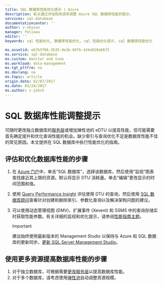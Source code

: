 ```yaml
---
title: SQL 数据库性能优化提示 | Azure
description: 有关通过评估和改进来调整 Azure SQL 数据库性能的提示。
services: sql-database
documentationcenter: ''
author: v-shysun
manager: felixwu
editor: ''
keywords: sql 性能优化, 数据库性能优化, sql 性能优化提示, sql 数据库性能优化

ms.assetid: eb7b3f66-3b33-4e1b-84fb-424a928a6672
ms.service: sql-database
ms.custom: monitor and tune
ms.workload: data-management
ms.tgt_pltfrm: na
ms.devlang: na
ms.topic: article
origin.date: 02/07/2017
ms.date: 03/24/2017
ms.author: v-johch
---
```


# SQL 数据库性能调整提示
可随时更改独立数据库的[服务层](./sql-database-service-tiers.md)或增加弹性池的 eDTU 以提高性能，但可能需要首先确定提升和优化查询性能的机会。缺少索引与查询优化不足是数据库性能不佳的常见原因。本文提供在 SQL 数据库中执行性能优化的指南。

## 评估和优化数据库性能的步骤
1. 在 [Azure 门户](https://portal.azure.cn)中，单击“SQL 数据库”，选择该数据库，然后使用“监视”图表查找接近其上限的资源。默认将显示 DTU 消耗量。单击“编辑”更改显示的时间范围和值。
2. 使用 [Query Performance Insight](./sql-database-query-performance.md) 评估使用 DTU 的查询，然后使用 [SQL 数据库顾问](./sql-database-advisor.md)查看针对创建和删除索引、参数化查询以及解决架构问题的建议。
3. 可以使用动态管理视图 (DMV)、扩展事件 (Xevent) 和 SSMS 中的查询存储实时获取性能参数。有关详细的监视和优化提示，请参阅[性能指南主题](./sql-database-performance-guidance.md)。

    > [!IMPORTANT]
    > 建议始终使用最新版本的 Management Studio 以保持与 Azure 和 SQL 数据库的更新同步。[更新 SQL Server Management Studio](https://msdn.microsoft.com/zh-cn/library/mt238290.aspx)。

## 使用更多资源提高数据库性能的步骤
1. 对于独立数据库，可根据需要[更改服务层](./sql-database-service-tiers.md)以提高数据库性能。
2. 对于多个数据库，请考虑使用[弹性池](./sql-database-elastic-pool-guidance.md)自动调整资源规模。

<!---HONumber=Mooncake_0320_2017-->
